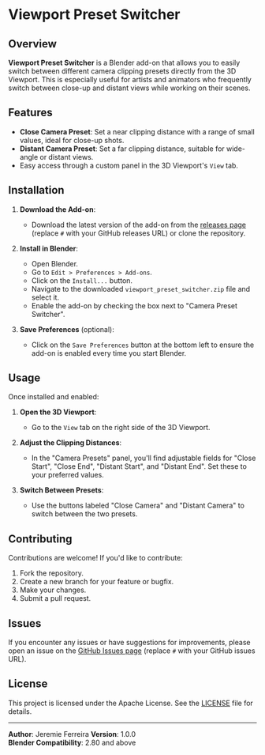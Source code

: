 # Viewport Preset Switcher

## Overview

**Viewport Preset Switcher** is a Blender add-on that allows you to easily switch between different camera clipping presets directly from the 3D Viewport. This is especially useful for artists and animators who frequently switch between close-up and distant views while working on their scenes.

## Features

- **Close Camera Preset**: Set a near clipping distance with a range of small values, ideal for close-up shots.
- **Distant Camera Preset**: Set a far clipping distance, suitable for wide-angle or distant views.
- Easy access through a custom panel in the 3D Viewport's `View` tab.

## Installation

1. **Download the Add-on**: 
    - Download the latest version of the add-on from the [releases page](#) (replace `#` with your GitHub releases URL) or clone the repository.

2. **Install in Blender**:
    - Open Blender.
    - Go to `Edit > Preferences > Add-ons`.
    - Click on the `Install...` button.
    - Navigate to the downloaded `viewport_preset_switcher.zip` file and select it.
    - Enable the add-on by checking the box next to "Camera Preset Switcher".

3. **Save Preferences** (optional):
    - Click on the `Save Preferences` button at the bottom left to ensure the add-on is enabled every time you start Blender.

## Usage

Once installed and enabled:

1. **Open the 3D Viewport**:
    - Go to the `View` tab on the right side of the 3D Viewport.

2. **Adjust the Clipping Distances**:
    - In the "Camera Presets" panel, you'll find adjustable fields for "Close Start", "Close End", "Distant Start", and "Distant End". Set these to your preferred values.

3. **Switch Between Presets**:
    - Use the buttons labeled "Close Camera" and "Distant Camera" to switch between the two presets.

## Contributing

Contributions are welcome! If you'd like to contribute:

1. Fork the repository.
2. Create a new branch for your feature or bugfix.
3. Make your changes.
4. Submit a pull request.

## Issues

If you encounter any issues or have suggestions for improvements, please open an issue on the [GitHub Issues page](#) (replace `#` with your GitHub issues URL).

## License

This project is licensed under the Apache License. See the [LICENSE](LICENSE) file for details.

---

**Author**: Jeremie Ferreira
**Version**: 1.0.0  
**Blender Compatibility**: 2.80 and above